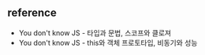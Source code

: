 ## reference
  - You don't know JS - 타입과 문법, 스코프와 클로져
  - You don't know JS - this와 객체 프로토타입, 비동기와 성능
